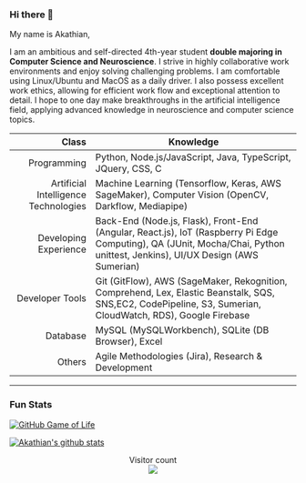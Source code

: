 ### Hi there 👋
My name is Akathian,
<!--
**Akathian/Akathian** is a ✨ _special_ ✨ repository because its `README.md` (this file) appears on your GitHub profile.

Here are some ideas to get you started:

- 🔭 I’m currently working on ...
- 🌱 I’m currently learning ...
- 👯 I’m looking to collaborate on ...
- 🤔 I’m looking for help with ...
- 💬 Ask me about ...
- 📫 How to reach me: ...
- 😄 Pronouns: ...
- ⚡ Fun fact: ...
-->


I am an ambitious and self-directed 4th-year student <b>double majoring in Computer Science and Neuroscience</b>. I strive in highly collaborative work environments and enjoy solving challenging problems. I am comfortable using Linux/Ubuntu and MacOS as a daily driver. I also possess excellent work ethics, allowing for efficient work flow and exceptional attention to detail. I hope to one day make breakthroughs in the artificial intelligence field, applying advanced knowledge in neuroscience and computer science topics.

|                                                                 Class | Knowledge                                                                                                                                                                  |
|----------------------------------------------------------------------:|----------------------------------------------------------------------------------------------------------------------------------------------------------------------------|
|                                                           Programming | Python, Node.js/JavaScript, Java, TypeScript, JQuery, CSS, C                                                                                                               |
|                                  Artificial Intelligence Technologies | Machine Learning (Tensorflow, Keras, AWS SageMaker), Computer Vision (OpenCV, Darkflow, Mediapipe)                                                                         |
|                                                 Developing Experience | Back-End (Node.js, Flask), Front-End (Angular, React.js), IoT (Raspberry Pi Edge Computing), QA (JUnit, Mocha/Chai, Python unittest, Jenkins), UI/UX Design (AWS Sumerian) |
|                                                       Developer Tools | Git (GitFlow), AWS (SageMaker, Rekognition, Comprehend, Lex, Elastic Beanstalk, SQS, SNS,EC2, CodePipeline, S3, Sumerian, CloudWatch, RDS), Google Firebase                |
|                                                              Database | MySQL (MySQLWorkbench), SQLite (DB Browser), Excel                                                                                                                         |
|                                                                Others | Agile Methodologies (Jira), Research & Development                                                                                                                         |

<hr>

### Fun Stats

[![GitHub Game of Life](https://github4life.herokuapp.com/ethomson.gif?z=6)](https://github4life.herokuapp.com/Akathian)

[![Akathian's github stats](https://github-readme-stats.vercel.app/api?username=Akathian)](https://github.com/anuraghazra/github-readme-stats)

<p align="center"> 
  Visitor count<br>
  <img src="https://profile-counter.glitch.me/Akathian/count.svg" />
</p>
